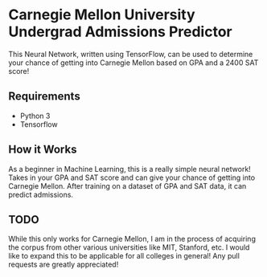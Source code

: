 # Carnegie Mellon University Undergrad Admissions Predictor
This Neural Network, written using TensorFlow, can be used to determine your chance of getting into Carnegie Mellon based on GPA and a 2400 SAT score!

## Requirements
- Python 3
- Tensorflow

## How it Works
As a beginner in Machine Learning, this is a really simple neural network! Takes in your GPA and SAT score and can give your chance of getting into Carnegie Mellon. After training on a dataset of GPA and SAT data, it can predict admissions.

## TODO
While this only works for Carnegie Mellon, I am in the process of acquiring the corpus from other various universities like MIT, Stanford, etc. I would like to expand this to be applicable for all colleges in general! Any pull requests are greatly appreciated!

